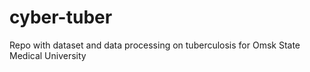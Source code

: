 # cyber-tuber
Repo with dataset and data processing on tuberculosis for Omsk State Medical University
